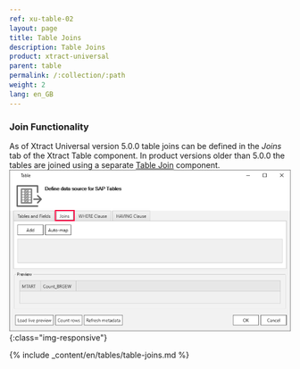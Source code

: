 ```yaml
---
ref: xu-table-02
layout: page
title: Table Joins
description: Table Joins 
product: xtract-universal
parent: table
permalink: /:collection/:path
weight: 2
lang: en_GB
---
```


### Join Functionality

As of Xtract Universal version 5.0.0 table joins can be defined in the *Joins* tab of the Xtract Table component.
In product versions older than 5.0.0 the tables are joined using a separate [Table Join]((../table-join)) component. <br>
![Table join ](/img/content/table-join-tab.png){:class="img-responsive"}

{% include _content/en/tables/table-joins.md  %}



